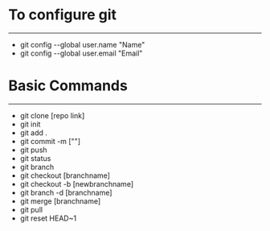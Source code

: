 # To configure git
<hr>
<ul>
    <li>git config --global user.name "Name"</li>
    <li>git config --global user.email "Email"</li>
</ul>

# Basic Commands
<hr>
<ul>
    <li>git clone [repo link]</li>
    <li>git init</li>
    <li>git add .</li>
    <li>git commit -m [""]</li>
    <li>git push </li>
    <li>git status</li>
    <li>git branch</li>
    <li>git checkout [branchname]</li>
    <li>git checkout -b [newbranchname]</li>
    <li>git branch -d [branchname]</li>
    <li>git merge [branchname]</li>
    <li>git pull</li>
    <li>git reset HEAD~1</li>
</ul>

